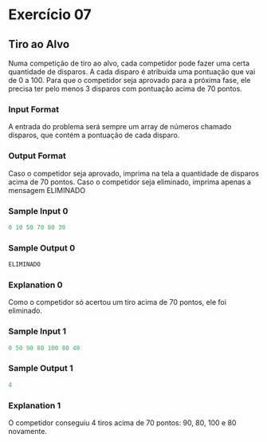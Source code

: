 # Exercício 07

## Tiro ao Alvo

Numa competição de tiro ao alvo, cada competidor pode fazer uma certa quantidade de disparos. A cada disparo é atribuida uma pontuação que vai de 0 a 100. Para que o competidor seja aprovado para a próxima fase, ele precisa ter pelo menos 3 disparos com pontuação acima de 70 pontos.
  
### Input Format

A entrada do problema será sempre um array de números chamado disparos, que contém a pontuação de cada disparo.

### Output Format

Caso o competidor seja aprovado, imprima na tela a quantidade de disparos acima de 70 pontos. Caso o competidor seja eliminado, imprima apenas a mensagem ELIMINADO

### Sample Input 0

```javascript
0 10 50 70 80 30
```
### Sample Output 0

```javascript
ELIMINADO
```

### Explanation 0

Como o competidor só acertou um tiro acima de 70 pontos, ele foi eliminado.

### Sample Input 1

```javascript
0 50 90 80 100 80 40
```
### Sample Output 1

```javascript
4
```
### Explanation 1

O competidor conseguiu 4 tiros acima de 70 pontos: 90, 80, 100 e 80 novamente.
